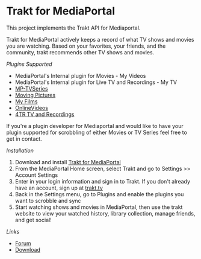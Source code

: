 Trakt for MediaPortal
=====================

This project implements the Trakt API for Mediaportal.

Trakt for MediaPortal actively keeps a record of what TV shows and movies you are watching. Based on your favorites, your friends, and the community, trakt recommends other TV shows and movies.

*Plugins Supported*

* MediaPortal's Internal plugin for Movies - My Videos
* MediaPortal's Internal plugin for Live TV and Recordings - My TV
* [MP-TVSeries](http://code.google.com/p/mptvseries/)
* [Moving Pictures](http://code.google.com/p/moving-pictures/)
* [My Films](http://code.google.com/p/my-films/)
* [OnlineVideos](http://code.google.com/p/mp-onlinevideos2/)
* [4TR TV and Recordings](http://www.4therecord.eu/)

If you're a plugin developer for Mediaportal and would like to have your plugin supported for scrobbling of either Movies or TV Series feel free to get in contact.

*Installation*

1. Download and install [Trakt for MediaPortal](http://www.team-mediaportal.com/extensions/trakt)
2. From the MediaPortal Home screen, select Trakt and go to Settings >> Account Settings
3. Enter in your login information and sign in to Trakt. If you don't already have an account, sign up at [trakt.tv](http://trakt.tv)
4. Back in the Settings menu, go to Plugins and enable the plugins you want to scrobble and sync
5. Start watching shows and movies in MediaPortal, then use the trakt website to view your watched history, library collection, manage friends, and get social!

*Links*

* [Forum](http://forum.team-mediaportal.com/forums/trakt.548/)
* [Download](http://www.team-mediaportal.com/extensions/movies-videos/trakt)
